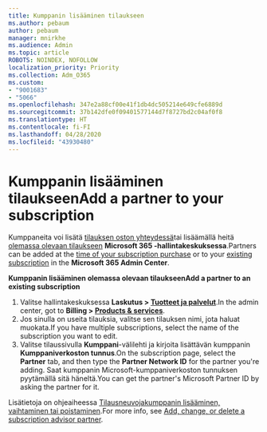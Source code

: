 ```yaml
---
title: Kumppanin lisääminen tilaukseen
ms.author: pebaum
author: pebaum
manager: mnirkhe
ms.audience: Admin
ms.topic: article
ROBOTS: NOINDEX, NOFOLLOW
localization_priority: Priority
ms.collection: Adm_O365
ms.custom:
- "9001683"
- "5066"
ms.openlocfilehash: 347e2a88cf00e41f1db4dc505214e649cfe6889d
ms.sourcegitcommit: 37b142dfe0f09401577144d7f8727bd2c04af0f8
ms.translationtype: HT
ms.contentlocale: fi-FI
ms.lasthandoff: 04/28/2020
ms.locfileid: "43930480"
---
```

# <a name="add-a-partner-to-your-subscription"></a><span data-ttu-id="5ddf7-102">Kumppanin lisääminen tilaukseen</span><span class="sxs-lookup"><span data-stu-id="5ddf7-102">Add a partner to your subscription</span></span>

<span data-ttu-id="5ddf7-103">Kumppaneita voi lisätä [tilauksen oston yhteydessä](https://docs.microsoft.com/microsoft-365/admin/misc/add-partner?view=o365-worldwide#add-a-partner-at-the-time-of-purchase)tai lisäämällä heitä [olemassa olevaan tilaukseen](https://docs.microsoft.com/microsoft-365/admin/misc/add-partner?view=o365-worldwide#add-a-partner-to-an-existing-subscription) **Microsoft 365 -hallintakeskuksessa**.</span><span class="sxs-lookup"><span data-stu-id="5ddf7-103">Partners can be added at the [time of your subscription purchase](https://docs.microsoft.com/microsoft-365/admin/misc/add-partner?view=o365-worldwide#add-a-partner-at-the-time-of-purchase) or to your [existing subscription](https://docs.microsoft.com/microsoft-365/admin/misc/add-partner?view=o365-worldwide#add-a-partner-to-an-existing-subscription) in the **Microsoft 365 Admin Center**.</span></span>

<span data-ttu-id="5ddf7-104">**Kumppanin lisääminen olemassa olevaan tilaukseen**</span><span class="sxs-lookup"><span data-stu-id="5ddf7-104">**Add a partner to an existing subscription**</span></span>

1. <span data-ttu-id="5ddf7-105">Valitse hallintakeskuksessa **Laskutus > [Tuotteet ja palvelut](https://go.microsoft.com/fwlink/p/?linkid=842054)**.</span><span class="sxs-lookup"><span data-stu-id="5ddf7-105">In the admin center, got to **Billing > [Products & services](https://go.microsoft.com/fwlink/p/?linkid=842054)**.</span></span> 
2. <span data-ttu-id="5ddf7-106">Jos sinulla on useita tilauksia, valitse sen tilauksen nimi, jota haluat muokata.</span><span class="sxs-lookup"><span data-stu-id="5ddf7-106">If you have multiple subscriptions, select the name of the subscription you want to edit.</span></span> 
3. <span data-ttu-id="5ddf7-107">Valitse tilaussivulla **Kumppani**-välilehti ja kirjoita lisättävän kumppanin **Kumppaniverkoston tunnus**.</span><span class="sxs-lookup"><span data-stu-id="5ddf7-107">On the subscription page, select the **Partner** tab, and then type the **Partner Network ID** for the partner you're adding.</span></span> <span data-ttu-id="5ddf7-108">Saat kumppanin Microsoft-kumppaniverkoston tunnuksen pyytämällä sitä häneltä.</span><span class="sxs-lookup"><span data-stu-id="5ddf7-108">You can get the partner's Microsoft Partner ID by asking the partner for it.</span></span> 

<span data-ttu-id="5ddf7-109">Lisätietoja on ohjeaiheessa [Tilausneuvojakumppanin lisääminen, vaihtaminen tai poistaminen](https://docs.microsoft.com/microsoft-365/admin/misc/add-partner).</span><span class="sxs-lookup"><span data-stu-id="5ddf7-109">For more info, see [Add, change, or delete a subscription advisor partner](https://docs.microsoft.com/microsoft-365/admin/misc/add-partner).</span></span> 

